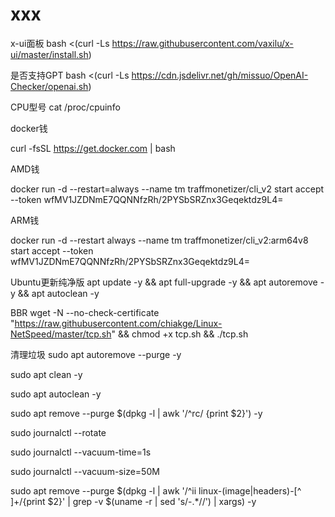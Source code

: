 # xxx
x-ui面板
bash <(curl -Ls https://raw.githubusercontent.com/vaxilu/x-ui/master/install.sh)

是否支持GPT
bash <(curl -Ls https://cdn.jsdelivr.net/gh/missuo/OpenAI-Checker/openai.sh)

CPU型号
cat /proc/cpuinfo


docker钱

curl -fsSL https://get.docker.com | bash

AMD钱

docker run -d --restart=always --name tm traffmonetizer/cli_v2 start accept --token wfMV1JZDNmE7QQNNfzRh/2PYSbSRZnx3Geqektdz9L4=

ARM钱

docker run -d --restart always --name tm traffmonetizer/cli_v2:arm64v8 start accept --token wfMV1JZDNmE7QQNNfzRh/2PYSbSRZnx3Geqektdz9L4= 


Ubuntu更新纯净版
apt update -y && apt full-upgrade -y && apt autoremove -y && apt autoclean -y

BBR
wget -N --no-check-certificate "https://raw.githubusercontent.com/chiakge/Linux-NetSpeed/master/tcp.sh" && chmod +x tcp.sh && ./tcp.sh

清理垃圾
sudo apt autoremove --purge -y

sudo apt clean -y

sudo apt autoclean -y

sudo apt remove --purge $(dpkg -l | awk '/^rc/ {print $2}') -y

sudo journalctl --rotate

sudo journalctl --vacuum-time=1s

sudo journalctl --vacuum-size=50M

sudo apt remove --purge $(dpkg -l | awk '/^ii linux-(image|headers)-[^ ]+/{print $2}' | grep -v $(uname -r | sed 's/-.*//') | xargs) -y

